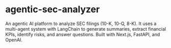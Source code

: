 # agentic-sec-analyzer
An agentic AI platform to analyze SEC filings (10-K, 10-Q, 8-K). It uses a multi-agent system with LangChain to generate summaries, extract financial KPIs, identify risks, and answer questions. Built with Next.js, FastAPI, and OpenAI.

